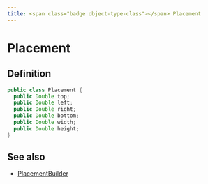 ```yaml
---
title: <span class="badge object-type-class"></span> Placement
---
```

# <span class="badge object-type-class"></span> Placement

## Definition

```java
public class Placement {
  public Double top;
  public Double left;
  public Double right;
  public Double bottom;
  public Double width;
  public Double height;
}
```
## See also

 * <span class="badge builder"></span> [PlacementBuilder](./builder-PlacementBuilder.md)
